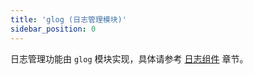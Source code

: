 ```yaml
---
title: 'glog (日志管理模块)'
sidebar_position: 0
---
```


日志管理功能由 `glog` 模块实现，具体请参考 [日志组件](output/goframe-v1.15-md/核心组件/日志组件) 章节。